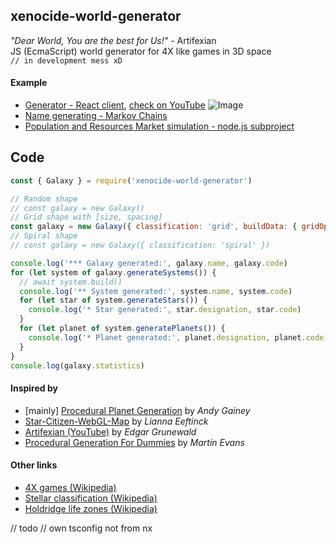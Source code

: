 ## xenocide-world-generator
_"Dear World, You are the best for Us!"_ - Artifexian  
JS (EcmaScript) world generator for 4X like games in 3D space  
`// in development mess xD`

#### Example
- [Generator - React client](https://codesandbox.io/s/1c8gs), [check on YouTube](https://www.youtube.com/channel/UCzGMc0qjJMu7PnH4ZdHni2w)
![Image](https://uploads.codesandbox.io/uploads/user/c3b8ed92-ed1d-4bff-8894-710d6c229664/aEDM-thumbnail.png)
- [Name generating - Markov Chains](https://codesandbox.io/s/h4vr6)
- [Population and Resources Market simulation - node.js subproject](https://codesandbox.io/s/m1vh74)

## Code
```js
const { Galaxy } = require('xenocide-world-generator')

// Random shape
// const galaxy = new Galaxy() 
// Grid shape with [size, spacing] 
const galaxy = new Galaxy({ classification: 'grid', buildData: { gridOptions: [100, 30] } }) 
// Spiral shape
// const galaxy = new Galaxy({ classification: 'spiral' }) 

console.log('*** Galaxy generated:', galaxy.name, galaxy.code)
for (let system of galaxy.generateSystems()) {
  // await system.build()
  console.log('** System generated:', system.name, system.code)
  for (let star of system.generateStars()) {
    console.log('* Star generated:', star.designation, star.code)
  }
  for (let planet of system.generatePlanets()) {
    console.log('* Planet generated:', planet.designation, planet.code)
  }
}
console.log(galaxy.statistics)
```

#### Inspired by
* [mainly] [Procedural Planet Generation](https://experilous.com/1/blog/post/procedural-planet-generation) by _Andy Gainey_
* [Star-Citizen-WebGL-Map](https://github.com/Leeft/Star-Citizen-WebGL-Map) by _Lianna Eeftinck_
* [Artifexian (YouTube)](https://www.youtube.com/user/Artifexian) by _Edgar Grunewald_
* [Procedural Generation For  Dummies](http://martindevans.me/game-development/2016/01/14/Procedural-Generation-For-Dummies-Galaxies/) by _Martin Evans_

#### Other links
* [4X games (Wikipedia)](https://en.wikipedia.org/wiki/4X)
* [Stellar classification (Wikipedia)](https://en.wikipedia.org/wiki/Stellar_classification)
* [Holdridge life zones (Wikipedia)](https://en.wikipedia.org/wiki/Holdridge_life_zones)


// todo
// own tsconfig not from nx